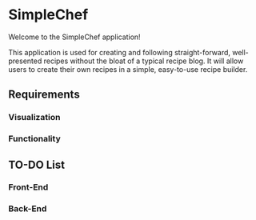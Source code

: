 # SimpleChef

Welcome to the SimpleChef application!

This application is used for creating and following straight-forward, well-presented recipes without the bloat of a typical recipe blog.
It will allow users to create their own recipes in a simple, easy-to-use recipe builder. 

## Requirements

### Visualization

### Functionality

## TO-DO List

### Front-End

### Back-End
